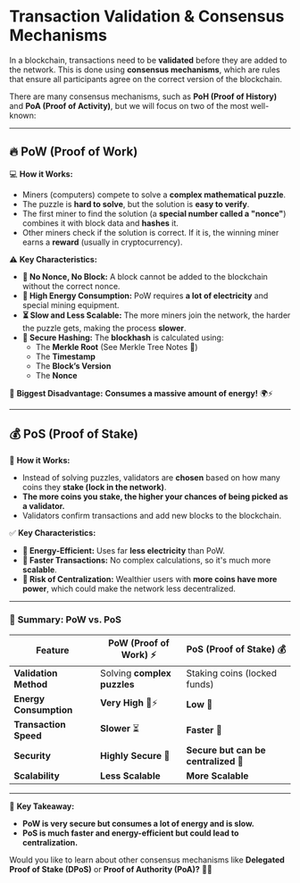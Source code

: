 # **Transaction Validation & Consensus Mechanisms**  

In a blockchain, transactions need to be **validated** before they are added to the network. This is done using **consensus mechanisms**, which are rules that ensure all participants agree on the correct version of the blockchain.  

There are many consensus mechanisms, such as **PoH (Proof of History)** and **PoA (Proof of Activity)**, but we will focus on two of the most well-known:  

---

## 🔥 **PoW (Proof of Work)**  

💻 **How it Works:**  
- Miners (computers) compete to solve a **complex mathematical puzzle**.  
- The puzzle is **hard to solve**, but the solution is **easy to verify**.  
- The first miner to find the solution (a **special number called a "nonce"**) combines it with block data and **hashes** it.  
- Other miners check if the solution is correct. If it is, the winning miner earns a **reward** (usually in cryptocurrency).  

⚠️ **Key Characteristics:**  
- **🚫 No Nonce, No Block:** A block cannot be added to the blockchain without the correct nonce.  
- **🔋 High Energy Consumption:** PoW requires **a lot of electricity** and special mining equipment.  
- **⏳ Slow and Less Scalable:** The more miners join the network, the harder the puzzle gets, making the process **slower**.  
- **🔗 Secure Hashing:** The **blockhash** is calculated using:  
  - The **Merkle Root** (See Merkle Tree Notes 🌳)  
  - The **Timestamp**  
  - The **Block’s Version**  
  - The **Nonce**  

🛑 **Biggest Disadvantage:** **Consumes a massive amount of energy!** 🌍⚡  

---

## 💰 **PoS (Proof of Stake)**  

🏦 **How it Works:**  
- Instead of solving puzzles, validators are **chosen** based on how many coins they **stake (lock in the network)**.  
- **The more coins you stake, the higher your chances of being picked as a validator.**  
- Validators confirm transactions and add new blocks to the blockchain.  

✅ **Key Characteristics:**  
- **🌱 Energy-Efficient:** Uses far **less electricity** than PoW.  
- **🚀 Faster Transactions:** No complex calculations, so it's much more **scalable**.  
- **🏦 Risk of Centralization:** Wealthier users with **more coins have more power**, which could make the network less decentralized.  

---

### 🔑 **Summary: PoW vs. PoS**  

| Feature        | PoW (Proof of Work) ⚡ | PoS (Proof of Stake) 💰 |
|--------------|----------------|----------------|
| **Validation Method** | Solving **complex puzzles** | Staking coins (locked funds) |
| **Energy Consumption** | **Very High** 🔋⚡ | **Low** 🌱 |
| **Transaction Speed** | **Slower** ⏳ | **Faster** 🚀 |
| **Security** | **Highly Secure** 🔐 | **Secure but can be centralized** 🏦 |
| **Scalability** | **Less Scalable** | **More Scalable** |

---

📌 **Key Takeaway:**  
- **PoW is very secure but consumes a lot of energy and is slow.**  
- **PoS is much faster and energy-efficient but could lead to centralization.**  

Would you like to learn about other consensus mechanisms like **Delegated Proof of Stake (DPoS)** or **Proof of Authority (PoA)?** 🤔🚀
